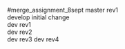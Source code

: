 #merge_assignment_8sept
master rev1 <br>
develop initial change <br>
dev rev1 <br>
dev rev2 <br>
dev rev3
dev rev4
